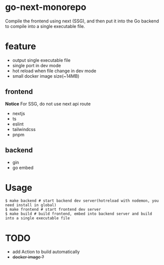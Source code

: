 # go-next-monorepo

Compile the frontend using next (SSG), and then put it into the Go backend to compile into a single executable file.

# feature

-   output single executable file
-   single port in dev mode
-   hot reload when file change in dev mode
-   small docker image size(~14MB)

## frontend

**Notice** For SSG, do not use next api route

-   nextjs
-   ts
-   eslint
-   tailwindcss
-   pnpm

## backend

-   gin
-   go embed

# Usage

```
$ make backend # start backend dev server(hotreload with nodemon, you need install in global)
$ make frontend # start frontend dev server
$ make build # build frontend, embed into backend server and build into a single executable file
```

# TODO

-   add Action to build automatically
-   ~~docker image ?~~

